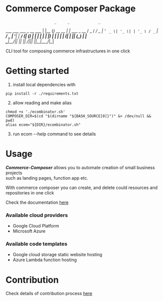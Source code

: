 # Commerce Composer Package

                          _     _             _             
  ___  ___ ___  _ __ ___ | |__ (_)_ __   __ _| |_ ___  _ __ 
 / _ \/ __/ _ \| '_ ` _ \| '_ \| | '_ \ / _` | __/ _ \| '__|
|  __/ (_| (_) | | | | | | |_) | | | | | (_| | || (_) | |   
 \___|\___\___/|_| |_| |_|_.__/|_|_| |_|\__,_|\__\___/|_|   
                                                            

CLI tool for composing commerce infrastructures in one click


# Getting started 

1. install local dependencies with
```
pip install -r ./requirements.txt
```
2. allow reading and make alias 
```
chmod +x './ecombinator.sh' 
COMPOSER_DIR=$(cd "$(dirname "${BASH_SOURCE[0]}")" &> /dev/null && pwd)
alias ecom="${DIR}/ecombinator.sh"
```
3. run ecom --help command to see details

# Usage

***__Commerce-Composer__*** allows you to automate creation of small business projects\
such as landing pages, function app etc.

With commerce composer you can create, and delete could resources and repositories in one click

Check the documentation [here](./docs/index.html)

### Available cloud providers
- Google Cloud Platform 
- Microsoft Azure

### Available code templates
- Google cloud storage static website hosting
- Azure Lambda function hosting

# Contribution

Check details of contribution process [here](./guidelines/contribution.md)